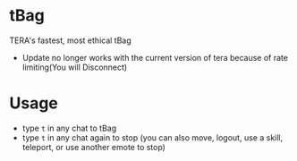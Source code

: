 # tBag
TERA's fastest, most ethical tBag
  - Update no longer works with the current version of tera because of rate limiting(You will Disconnect)
# Usage
  - type `t` in any chat to tBag
  - type `t` in any chat again to stop (you can also move, logout, use a skill, teleport, or use another emote to stop)
